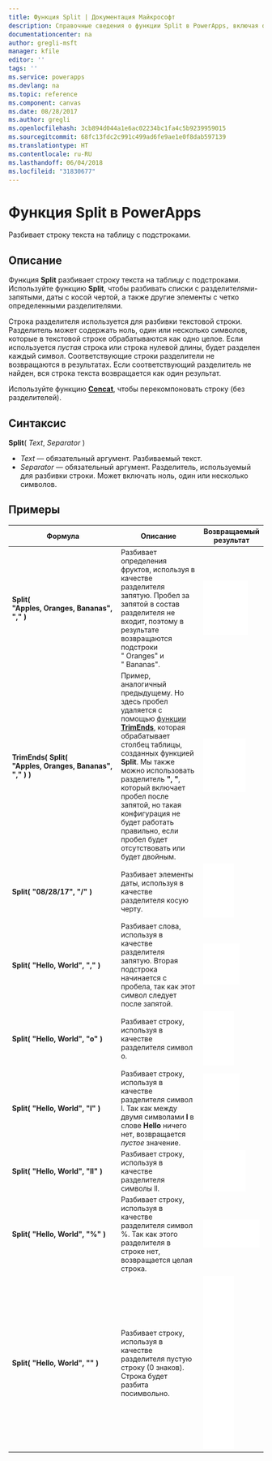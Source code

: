 ```yaml
---
title: Функция Split | Документация Майкрософт
description: Справочные сведения о функции Split в PowerApps, включая описание синтаксиса и примеры
documentationcenter: na
author: gregli-msft
manager: kfile
editor: ''
tags: ''
ms.service: powerapps
ms.devlang: na
ms.topic: reference
ms.component: canvas
ms.date: 08/28/2017
ms.author: gregli
ms.openlocfilehash: 3cb894d044a1e6ac02234bc1fa4c5b9239959015
ms.sourcegitcommit: 68fc13fdc2c991c499ad6fe9ae1e0f8dab597139
ms.translationtype: HT
ms.contentlocale: ru-RU
ms.lasthandoff: 06/04/2018
ms.locfileid: "31830677"
---
```

# <a name="split-function-in-powerapps"></a>Функция Split в PowerApps
Разбивает строку текста на таблицу с подстроками.

## <a name="description"></a>Описание
Функция **Split** разбивает строку текста на таблицу с подстроками.  Используйте функцию **Split**, чтобы разбивать списки с разделителями-запятыми, даты с косой чертой, а также другие элементы с четко определенными разделителями.  

Строка разделителя используется для разбивки текстовой строки.  Разделитель может содержать ноль, один или несколько символов, которые в текстовой строке обрабатываются как одно целое.  Если используется *пустая* строка или строка нулевой длины, будет разделен каждый символ.  Соответствующие строки разделители не возвращаются в результатах.  Если соответствующий разделитель не найден, вся строка текста возвращается как один результат.

Используйте функцию **[Concat](function-concatenate.md)**, чтобы перекомпоновать строку (без разделителей).  

## <a name="syntax"></a>Синтаксис
**Split**( *Text*, *Separator* )

* *Text* — обязательный аргумент.  Разбиваемый текст.
* *Separator* — обязательный аргумент.  Разделитель, используемый для разбивки строки.  Может включать ноль, один или несколько символов.

## <a name="examples"></a>Примеры
| Формула | Описание | Возвращаемый результат |
| --- | --- | --- |
| **Split( "Apples,&nbsp;Oranges,&nbsp;Bananas", "," )** |Разбивает определения фруктов, используя в качестве разделителя запятую.  Пробел за запятой в состав разделителя не входит, поэтому в результате возвращаются подстроки "&nbsp;Oranges" и "&nbsp;Bananas". |<style> img { max-width: none; } </style> ![](media/function-split/fruit1.png) |
| **TrimEnds( Split( "Apples,&nbsp;Oranges,&nbsp;Bananas", "," ) )** |Пример, аналогичный предыдущему. Но здесь пробел удаляется с помощью [функции **TrimEnds**](function-trim.md), которая обрабатывает столбец таблицы, созданных функцией **Split**. Мы также можно использовать разделитель **",&nbsp;"**, который включает пробел после запятой, но такая конфигурация не будет работать правильно, если пробел будет отсутствовать или будет двойным. |<style> img { max-width: none; } </style> ![](media/function-split/fruit2.png) |
| **Split( "08/28/17", "/" )** |Разбивает элементы даты, используя в качестве разделителя косую черту. |<style> img { max-width: none; } </style> ![](media/function-split/date.png) |
| **Split( "Hello,&nbsp;World", "," )** |Разбивает слова, используя в качестве разделителя запятую.  Вторая подстрока начинается с пробела, так как этот символ следует после запятой. |<style> img { max-width: none; } </style> ![](media/function-split/comma.png) |
| **Split( "Hello,&nbsp;World", "o" )** |Разбивает строку, используя в качестве разделителя символ o. |<style> img { max-width: none; } </style> ![](media/function-split/o.png) |
| **Split( "Hello,&nbsp;World", "l" )** |Разбивает строку, используя в качестве разделителя символ l. Так как между двумя символами **l** в слове **Hello** ничего нет, возвращается *пустое* значение. |<style> img { max-width: none; } </style> ![](media/function-split/l.png) |
| **Split( "Hello,&nbsp;World", "ll" )** |Разбивает строку, используя в качестве разделителя символы ll. |<style> img { max-width: none; } </style> ![](media/function-split/ll.png) |
| **Split( "Hello,&nbsp;World", "%" )** |Разбивает строку, используя в качестве разделителя символ %. Так как этого разделителя в строке нет, возвращается целая строка. |<style> img { max-width: none; } </style> ![](media/function-split/percent.png) |
| **Split( "Hello,&nbsp;World", "" )** |Разбивает строку, используя в качестве разделителя пустую строку (0 знаков). Строка будет разбита посимвольно. |<style> img { max-width: none; } </style> ![](media/function-split/none.png) |


